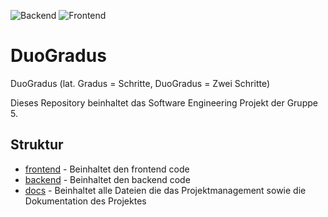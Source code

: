 ![Backend](https://github.com/SE-TINF22B2/DuoGradus/actions/workflows/backend.yml/badge.svg)
![Frontend](https://github.com/SE-TINF22B2/DuoGradus/actions/workflows/frontend.yml/badge.svg)

# DuoGradus

DuoGradus (lat. Gradus = Schritte, DuoGradus = Zwei Schritte)

Dieses Repository beinhaltet das Software Engineering Projekt der Gruppe 5.

## Struktur

- [frontend](./frontend/) - Beinhaltet den frontend code
- [backend](./backend/) -  Beinhaltet den backend code
- [docs](./docs/) - Beinhaltet alle Dateien die das Projektmanagement sowie die Dokumentation des Projektes
